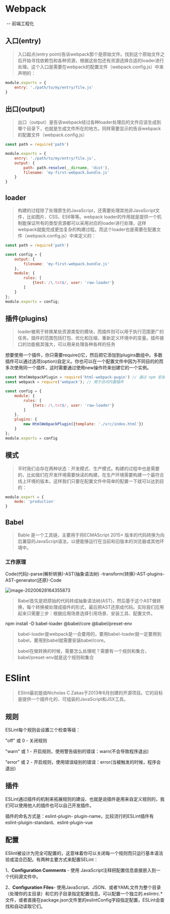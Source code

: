 # Webpack

​		-- 前端工程化

## 入口(entry)

> 入口起点(entry point)告诉webpack那个是原始文件。找到这个原始文件之后开始寻找依赖包和各种资源，根据这些包还有资源选择合适的loader进行处理。这个入口是需要在webpack的配置文件（webpack.config.js）中来声明的：

```js
module.exports = {
    entry: './path/to/my/entry/file.js'
}
```



## 出口(output)

> 出口（output）是告诉webpack经过各种loader处理后的文件应该生成到哪个目录下，也就是生成文件所在的地方。同样需要显示的告诉webpack的配置文件（webpack.config.js）

```javascript
const path = require('path')

module.exports = {
    entry: './path/to/my/entry/file.js',
    output: {
        path: path.resolve(__dirname, 'dist'),
        filename: 'my-first-webpack.bundle.js'
    }
}
```



## loader

> 构建的过程除了处理原生的JavaScript，还需要处理其他非JavaScript文件，比如图片、CSS、ES6等等。webpack loader的作用就是提供一个机制能保证所有的类型资源都可以采用对应的loader进行处理，这样webpack就能完成更加复杂的构建过程。而这个loader也是需要在配置文件（webpack.config.js）中来定义的：

```js
const path = require('path')

const config = {
    output: {
        filename: 'my-first-webpack.bundle.js'
    },
    module: {
        rules: [
            {test: /\.txt$/, user: 'raw-loader'}
        ]
    }
};
module.exports = config;
```



## 插件(plugins)

> loader被用于转换某些资源类型的模块，而插件则可以用于执行范围更广的任务。插件的范围包括打包、优化和压缩、重新定义环境中的变量。插件接口的功能极其强大，可以用来处理各种各样的任务

想要使用一个插件，你只需要require()它，然后把它添加到plugins数组中。多数插件可以通过选项(option)自定义。你也可以在一个配置文件中因为不同目的的而多次使用同一个插件，这时需要通过使用new操作符来创建它的一个实例。

```js
const HtmlWebpackPlugin = require('html-webpack-pugin') // 通过 npm 安装
const webpack = require('webpack'); // 用于访问内置插件

const config = {
    module: {
        rules: [
            {tets: /\.txt$/, user: 'raw-loader'}
        ]
    },
    plugins: {
        new HtmlWebpackPlugin({template: './src/index.html'})
    }
};
module.exports = config
```



## 模式

> 平时我们会存在两种状态：开发模式、生产模式。构建的过程中也是需要的，比如我们在开发环境需要快读的构建，在生产环境需要构建一个最符合线上环境的版本。这样我们只要在配置文件中简单的配置一下就可以达到目的：

```js
module.export = {
    mode: 'production'
}
```



## Babel

> Bable 是一个工具链，主要用于将ECMAScript 2015+ 版本的代码转换为向后兼容的JavaScript语法，以便能够运行在当前和旧版本的浏览器或其他环境中。



### 工作原理

Code(代码)-parse(解析转换)-AST(抽象语法树) -transform(转换)-AST-plugins-AST-generator(还原)-Code

![image-20200628164355873](C:\Users\Administrator\AppData\Roaming\Typora\typora-user-images\image-20200628164355873.png)



> Babel首先是把原始的代码转成抽象语法树(AST)，然后基于这个AST做转换，每个转换被处理成插件的形式，最后把AST还原成代码。实际我们应用起来只需要三步：根据应用场景选择引用场景、安装工具、配置文件。



npm install -D babel-loader @babel/core @babel/preset-env

> babel-loader是webpack是一会要用的，要用babel-loader就一定要用到babel，要用到babel就需要安装babel/core。
>
> babel在做转换的时候，需要怎么处理呢？需要有一个规则和集合，babel/preset-env就是这个规则和集合





# ESlint

> ESlint最初是由Nicholas C.Zakas于2013年6月创建的开源项目。它的目标是提供一个插件化的、可组装的JavaScript和JSX工具。 

## 规则

ESLint每个规则会设置三个检查等级：

"off" 或 0 - 关闭规则

"warn" 或 1 - 开启规则，使用警告级别的错误：warn(不会导致程序退出)

"error" 或 2 - 开启规则，使用错误级别的错误：error(当被触发的时候，程序会退出)



## 插件

ESLint通过插件的机制来拓展规则的建设、也就是说插件是用来自定义规则的，我们可以使用他人的插件也可以自己开发插件。

插件的命名方式是：eslint-plugin- plugin-name，比较流行的ESLint插件有 eslint-pluigin-standard、eslint-plugin-vue



## 配置

ESlint被设计为完全可配置的，这意味着你可以关闭每一个规则而只运行基本语法验或混合匹配。有两种主要方式来配置SELint：

1、**Configuration Comments** - 使用 JavaScript注释把配置信息直接嵌入到一个代码源文件中。

2、**Configuration Files**- 使用JavaScript、JSON、或者YAML文件为整个目录（处理你的主目录）和它的子目录指定配置信息。可以配置一个独立的.eslintrc.*文件，或者直接在package.json文件里的eslintConfig字段指定配置，ESLint会查找和自动读取它们。

